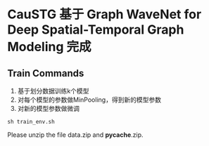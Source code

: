 # CauSTG 基于 Graph WaveNet for Deep Spatial-Temporal Graph Modeling 完成

## Train Commands
1. 基于划分数据训练k个模型
2. 对每个模型的参数做MinPooling，得到新的模型参数
3. 对新的模型参数做微调
```
sh train_env.sh
```

Please unzip the file data.zip and __pycache__.zip.

